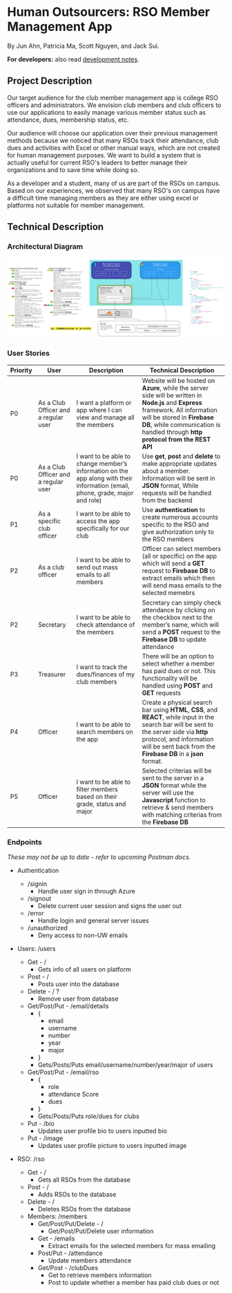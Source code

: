 # Human Outsourcers: RSO Member Management App

By Jun Ahn, Patricia Ma, Scott Nguyen, and Jack Sui.

**For developers:** also read [development notes](DEVELOP.md).

## Project Description

Our target audience for the club member management app is college RSO officers
and administrators.
We envision club members and club officers to use our applications to easily
manage various member status such as attendance, dues, membership status, etc.

Our audience will choose our application over their previous management methods
because we noticed that many RSOs track their attendance, club dues and
activities with Excel or other manual ways, which are not created for human
management purposes. We want to build a system that is actually useful for
current RSO's leaders to better manage their organizations and to save time
while doing so.

As a developer and a student, many of us are part of the RSOs on campus.
Based on our experiences, we observed that many RSO's on campus have a difficult
time managing members as they are either using excel or platforms not suitable
for member management.

## Technical Description

### Architectural Diagram

![Architectural diagram of server, frontend, and communications](assets/architectural.jpg)

### User Stories

|Priority|User|Description|Technical Description|
|---|---|---|---|
|P0|As a Club Officer and a regular user|I want a platform or app where I can view and manage all the members|Website will be hosted on **Azure**, while the server side will be written in **Node.js** and **Express** framework. All information will be stored in **Firebase DB**, while communication is handled through **http protocol from the REST API**|
|P0|As a Club Officer and a regular user|I want to be able to change member’s information on the app along with their information (email, phone, grade, major and role)|Use **get**, **post** and **delete** to make appropriate updates about a member. Information will be sent in **JSON** format, While requests will be handled from the backend|
|P1|As a specific club officer|I want to be able to access the app specifically for our club|Use **authentication** to create numerous accounts specific to the RSO and give authorization only to the RSO members|
|P2|As a club officer|I want to be able to send out mass emails to all members|Officer can select members (all or specific) on the app which will send a **GET** request to **Firebase DB** to extract emails which then will send mass emails to the selected memebrs|
|P2|Secretary|I want to be able to check attendance of the members|Secretary can simply check attendance by clicking on the checkbox next to the member’s name, which will send a **POST** request to the **Firebase DB** to update attendance|
|P3|Treasurer|I want to track the dues/finances of my club members|There will be an option to select whether a member has paid dues or not. This functionality will be handled using **POST** and **GET** requests|
|P4|Officer|I want to be able to search members on the app|Create a physical search bar using **HTML**, **CSS**, and **REACT**, while input in the search bar will be sent to the server side via **http** protocol, and information will be sent back from the **Firebase DB** in a **json** format.
|P5|Officer|I want to be able to filter members based on their grade, status and major|Selected criterias will be sent to the server in a **JSON** format while the server will use the **Javascript** function to retrieve & send members with matching criterias from the **Firebase DB**

### Endpoints

*These may not be up to date - refer to upcoming Postman docs.*

- Authentication
  - /signin
    - Handle user sign in through Azure
  - /signout
    - Delete current user session and signs the user out
  - /error
    - Handle login and general server issues
  - /unauthorized
    - Deny access to non-UW emails

- Users: /users
  - Get - /
    - Gets info of all users on platform
  - Post - /
    - Posts user into the database
  - Delete - / ?
    - Remove user from database
  - Get/Post/Put -  /email/details
    - {
      - email
      - username
      - number
      - year
      - major
    - }
    - Gets/Posts/Puts email/username/number/year/major of users
  - Get/Post/Put - /email/rso
    - {
      - role
      - attendance Score
      - dues
    - }
    - Gets/Posts/Puts role/dues for clubs
  - Put - /bio
    - Updates user profile bio to users inputted bio
  - Put - /image
    - Updates user profile picture to users inputted image

- RSO: /rso
  - Get - /
    - Gets all RSOs from the database
  - Post - /
    - Adds RSOs to the database
  - Delete - /
    - Deletes RSOs from the database
  - Members: /members
    - Get/Post/Put/Delete - /
      - Get/Post/Put/Delete user information
    - Get - /emails
      - Extract emails for the selected members for mass emailing
    - Post/Put - /attendance
      - Update members attendance
    - Get/Post - /clubDues
      - Get to retrieve members information
      - Post to update whether a member has paid club dues or not
